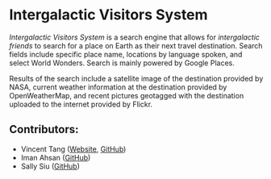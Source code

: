 # Intergalactic Visitors System
*Intergalactic Visitors System* is a search engine that allows for *intergalactic friends* to search for a place on Earth as their next travel destination. Search fields include specific place name, locations by language spoken, and select World Wonders. Search is mainly powered by Google Places.

Results of the search include a satellite image of the destination provided by NASA, current weather information at the destination provided by OpenWeatherMap, and recent pictures geotagged with the destination uploaded to the internet provided by Flickr.

## Contributors:
- Vincent Tang ([Website](http://tangible.codes), [GitHub](https://github.com/vwstang))
- Iman Ahsan ([GitHub](https://github.com/imanahsann))
- Sally Siu ([GitHub](https://github.com/sallysiu))
